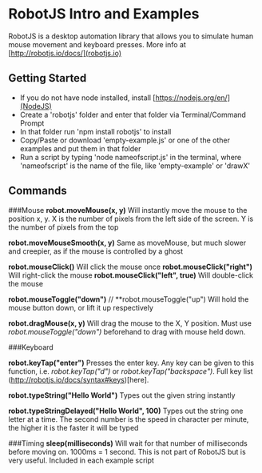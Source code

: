 # RobotJS Intro and Examples

RobotJS is a desktop automation library that allows you to simulate human mouse movement and keyboard presses. More info at [http://robotjs.io/docs/](robotjs.io)

## Getting Started
- If you do not have node installed, install [https://nodejs.org/en/](NodeJS)
- Create a 'robotjs' folder and enter that folder via Terminal/Command Prompt
- In that folder run 'npm install robotjs' to install 
- Copy/Paste or download 'empty-example.js' or one of the other examples and put them in that folder
- Run a script by typing 'node nameofscript.js' in the terminal, where 'nameofscript' is the name of the file, like 'empty-example' or 'drawX'

## Commands
###Mouse
**robot.moveMouse(x, y)**
Will instantly move the mouse to the position x, y. X is the number of pixels from the left side of the screen. Y is the number of pixels from the top

**robot.moveMouseSmooth(x, y)** 
Same as moveMouse, but much slower and creepier, as if the mouse is controlled by a ghost

**robot.mouseClick()**
Will click the mouse once
**robot.mouseClick("right")**
Will right-click the mouse
**robot.mouseClick("left", true)**
Will double-click the mouse

**robot.mouseToggle("down")** // **robot.mouseToggle("up")
Will hold the mouse button down, or lift it up respectively

**robot.dragMouse(x, y)**
Will drag the mouse to the X, Y position. Must use *robot.mouseToggle("down")* beforehand to drag with mouse held down.

###Keyboard

**robot.keyTap("enter")**
Presses the enter key. Any key can be given to this function, i.e. *robot.keyTap("d")* or *robot.keyTap("backspace")*. Full key list (http://robotjs.io/docs/syntax#keys)[here].

**robot.typeString("Hello World")**
Types out the given string instantly

**robot.typeStringDelayed("Hello World", 100)** 
Types out the string one letter at a time. The second number is the speed in character per minute, the higher it is the faster it will be typed

###Timing
**sleep(milliseconds)**
Will wait for that number of milliseconds before moving on. 1000ms = 1 second. This is not part of RobotJS but is very useful. Included in each example script
